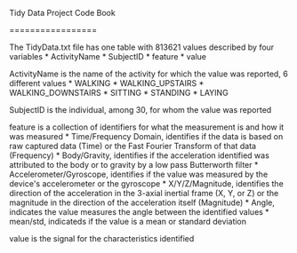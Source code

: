 Tidy Data Project Code Book

=================

The TidyData.txt file has one table with 813621 values described by four variables 
	* ActivityName
	* SubjectID
	* feature
	* value

ActivityName is the name of the activity for which the value was reported, 6 different values
	* WALKING
	* WALKING_UPSTAIRS
	* WALKING_DOWNSTAIRS
	* SITTING
	* STANDING
	* LAYING

SubjectID is the individual, among 30, for whom the value was reported

feature is a collection of identifiers for what the measurement is and how it was measured
	* Time/Frequency Domain, identifies if the data is based on raw captured data (Time) or the Fast Fourier Transform of that data (Frequency)
	* Body/Gravity, identifies if the acceleration identified was attributed to the body or to gravity by a low pass Butterworth filter
	* Accelerometer/Gyroscope, identifies if the value was measured by the device's accelerometer or the gyroscope
	* X/Y/Z/Magnitude, identifies the direction of the acceleration in the 3-axial inertial frame (X, Y, or Z) or the magnitude in the direction of the acceleration itself (Magnitude)
	* Angle, indicates the value measures the angle between the identified values
	* mean/std, indicateds if the value is a mean or standard deviation

value is the signal for the characteristics identified
 